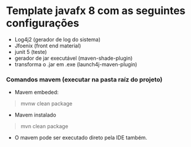 # Template javafx 8 com as seguintes configurações


* Log4j2 (gerador de log do sistema)
* Jfoenix (front end material)
* junit 5 (teste)
* gerador de jar executável (maven-shade-plugin)
* transforma o .jar em .exe (launch4j-maven-plugin)

### Comandos mavem (executar na pasta raíz do projeto)

* Mavem embeded:

> mvnw clean package

* Mavem instalado 

> mvn clean package

* O mavem pode ser executado direto pela IDE também.